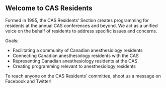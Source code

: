 ## Welcome to CAS Residents

Formed in 1995, the CAS Residents’ Section creates programming for residents at the annual CAS conferences and beyond. We act as a unified voice on the behalf of residents to address specific issues and concerns.

Goals:

* Facilitating a community of Canadian anesthesiology residents
* Connecting Canadian anesthesiology residents with the CAS
* Representing Canadian anesthesiology residents at the CAS
* Creating programming relevant to anesthesiology residents

To reach anyone on the CAS Residents’ committee, shoot us a message on Facebook and Twitter!


